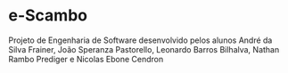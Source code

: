 # e-Scambo
Projeto de Engenharia de Software desenvolvido pelos alunos André da Silva Frainer, João Speranza Pastorello, Leonardo Barros Bilhalva, Nathan Rambo Prediger e Nicolas Ebone Cendron
